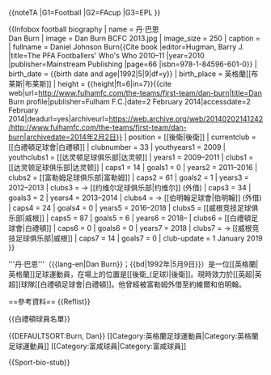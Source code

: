 {{noteTA
|G1=Football
|G2=FAcup
|G3=EPL
}}

{{Infobox football biography
| name        = 丹·巴恩<br />Dan Burn
| image       = Dan Burn BCFC 2013.jpg
| image_size  = 250
| caption     = 
| fullname    = Daniel Johnson Burn<ref name="Hugman2010-11">{{Cite book |editor=Hugman, Barry J. |title=The PFA Footballers' Who's Who 2010–11 |year=2010 |publisher=Mainstream Publishing |page=66 |isbn=978-1-84596-601-0}}</ref>
| birth_date  = {{birth date and age|1992|5|9|df=y}}<ref name="Hugman2010-11"/>
| birth_place = 英格蘭[[布莱斯|布莱斯]]
| height      = {{height|ft=6|in=7}}<ref>{{cite web|url=http://www.fulhamfc.com/the-teams/first-team/dan-burn|title=Dan Burn profile|publisher=Fulham F.C.|date=2 February 2014|accessdate=2 February 2014|deadurl=yes|archiveurl=https://web.archive.org/web/20140202141242/http://www.fulhamfc.com/the-teams/first-team/dan-burn|archivedate=2014年2月2日}}</ref>
| position    = [[後衛|後衛]]
| currentclub = [[白禮頓足球會|白禮頓]]
| clubnumber  = 33
| youthyears1 = 2009 | youthclubs1 = [[达灵顿足球俱乐部|达灵顿]]
| years1 = 2009–2011 | clubs1 = [[达灵顿足球俱乐部|达灵顿]]                    | caps1 = 14 | goals1 = 0
| years2 = 2011–2016 | clubs2 = [[富勒姆足球俱乐部|富勒姆]]                            | caps2 = 61 | goals2 = 1
| years3 = 2012–2013 | clubs3 = → [[约维尔足球俱乐部|约维尔]] (外借)         | caps3 = 34 | goals3 = 2
| years4 = 2013–2014 | clubs4 = → [[伯明翰足球會|伯明翰]] (外借) | caps4 = 24 | goals4 = 0
| years5 = 2016–2018     | clubs5 = [[威根竞技足球俱乐部|威根]]            | caps5 = 87 | goals5 = 6
| years6 = 2018–     | clubs6 = [[白禮頓足球會|白禮頓]]            | caps6 = 0 | goals6 = 0
| years7 = 2018     | clubs7 = → [[威根竞技足球俱乐部|威根]]            | caps7 = 14 | goals7 = 0
| club-update = 1 January 2019
}}

'''丹·巴恩'''（{{lang-en|Dan Burn}}；{{bd|1992年|5月9日}}）是一位[[英格蘭|英格蘭]]足球運動員，在場上的位置是[[後衛_(足球)|後衛]]。現時效力於[[英超|英超]]球隊[[白禮頓足球會|白禮頓]]。他曾經被富勒姆外借至約維爾和伯明翰。

==參考資料==
{{Reflist}}

{{白禮頓球員名單}}

{{DEFAULTSORT:Burn, Dan}}
[[Category:英格蘭足球運動員|Category:英格蘭足球運動員]]
[[Category:富咸球員|Category:富咸球員]]

{{Sport-bio-stub}}